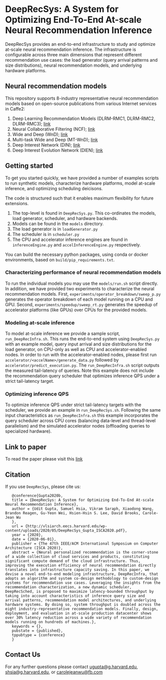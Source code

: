 # DeepRecSys: A System for Optimizing End-To-End At-scale Neural Recommendation Inference
DeepRecSys provides an end-to-end infrastructure to study and optimize at-scale neural recommendation inference.
The infrastructure is configurable across three main dimensions that represent different recommendation use cases: the load generator (query arrival patterns and size distributions), neural recommendation models, and underlying hardware platforms.

## Neural recommendation models
This repository supports 8-industry representative neural recommendation models based on open-source publications from various Internet services in Caffe2:

1. Deep Learning Recommendation Models (DLRM-RMC1, DLRM-RMC2, DLRM-RMC3); [link](https://arxiv.org/abs/1906.03109)
2. Neural Collaborative Filtering (NCF); [link](https://arxiv.org/pdf/1708.05031.pdf)
3. Wide and Deep (WnD); [link](https://arxiv.org/pdf/1606.07792.pdf)
4. Multi-task Wide and Deep (MT-WnD); [link](https://daiwk.github.io/assets/youtube-multitask.pdf)
5. Deep Interest Network (DIN); [link](https://arxiv.org/pdf/1706.06978.pdf)
6. Deep Interest Evolution Network (DIEN); [link](https://arxiv.org/pdf/1809.03672.pdf)

## Getting started
To get you started quickly, we have provided a number of examples scripts to run synthetic models, characterize hardware platforms, model at-scale inference, and optimizing scheduling deicisons. 

The code is structured such that it enables maximum flexibility for future extensions. 
1. The top-level is found in ```DeepRecSys.py```. This co-ordinates the models, load generator, scheduler, and hardware backends.
2. Models can be found in the ```models``` directory.
3. The load generator is in ```loadGenerator.py```
4. The scheduler is in ```scheduler.py```
5. The CPU and accelerator inference engines are found in ```inferenceEngine.py``` and ```accelInferenceEngine.py``` respectively. 

You can build the necessary python packages, using conda or docker environments, based on ```build/pip_requirements.txt```. 

### Characterizing performance of neural recommendation models
To run the individual models you may use the ```models/run.sh``` script directly.
In addition, we have provided two experiments to characterize the neural recommendation models.
First, ```experiments/operator_breakdown/sweep_p.py``` generates the operator breakdown of each model running on a CPU and GPU.
Second, ```experiments/speedup/sweep_rt.py``` generates the speedup of accelerator platforms (like GPUs) over CPUs for the provided models.

### Modeling at-scale inference
To model at-scale inference we provide a sample script, ```run_DeepRecInfra.sh```.
This runs the end-to-end system using ```DeepRecSys.py``` with an example model, query input arrival and size distributions for the load generator, on CPU-only as well as CPU and accelerator-enabled nodes.
In order to run with the accelerator-enabled nodes, please first run ```accelerator/<accelName>/generate_data.py``` followed by ```accelerator/predict_execution.py```. 
The ```run_DeepRecInfra.sh``` script outputs the measured tail-latency of queries.
Note this example does not include the recommendation query scheduler that optimizes inference QPS under a strict tail-latency target.

### Optimizing inference QPS
To optimize inference QPS under strict tail-latency targets with the scheduler, we provide an example in ```run_DeepRecSys.sh```.
Following the same input characteristics as ```run_DeepRecInfra.sh``` this example incorporates the query scheduler across CPU cores (balancing data-level and thread-level parallelism) and the simulated accelerator nodes (offloading queries to specialized hardware).

## Link to paper
To read the paper please visit this [link](http://vlsiarch.eecs.harvard.edu/wp-content/uploads/2020/05/DeepRecSys_Gupta_ISCA2020.pdf)

## Citation
If you use `DeepRecSys`, please cite us:

```
   @conference{Gupta2020b,
   title = {DeepRecSys: A System for Optimizing End-To-End At-scale Neural Recommendation Inference},
   author = {Udit Gupta, Samuel Hsia, Vikram Saraph, Xiaodong Wang, Brandon Reagen, Gu-Yeon Wei, Hsien-Hsin S. Lee, David Brooks, Carole-Jean Wu
   },
   url = {http://vlsiarch.eecs.harvard.edu/wp-content/uploads/2020/05/DeepRecSys_Gupta_ISCA2020.pdf},
   year = {2020},
   date = {2020-06-01},
   publisher = {The 47th IEEE/ACM International Symposium on Computer Architecture (ISCA 2020)},
   abstract = {Neural personalized recommendation is the corner-stone of a wide collection of cloud services and products, constituting significant compute demand of the cloud infrastructure. Thus, improving the execution efficiency of neural recommendation directly translates into infrastructure capacity saving. In this paper, we devise a novel end-to-end modeling infrastructure, DeepRecInfra, that adopts an algorithm and system co-design methodology to custom-design systems for recommendation use cases. Leveraging the insights from the recommendation characterization, a new dynamic scheduler, DeepRecSched, is proposed to maximize latency-bounded throughput by taking into account characteristics of inference query size and arrival patterns, recommendation model architectures, and underlying hardware systems. By doing so, system throughput is doubled across the eight industry-representative recommendation models. Finally, design, deployment, and evaluation in at-scale production datacenter shows over 30% latency reduction across a wide variety of recommendation models running on hundreds of machines.},
   keywords = {},
   pubstate = {published},
   tppubtype = {conference}
   }
 ```

## Contact Us
For any further questions please contact <ugupta@g.harvard.edu>, <shsia@g.harvard.edu>, or <carolejeanwu@fb.com>
